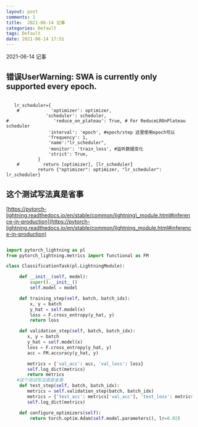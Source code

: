 ```yaml
---
layout: post
comments: 1
title:  2021-06-14 记事
categories: Default
tags: Default
date: 2021-06-14 17:51
---
```


 2021-06-14 记事



## 错误UserWarning: SWA is currently only supported every epoch.


```

   lr_scheduler={
    #            'optimizer': optimizer,
               'scheduler': scheduler,
#                 'reduce_on_plateau': True, # For ReduceLROnPlateau scheduler
                'interval': 'epoch', #epoch/step 这里使用epoch可以
                'frequency': 1,
                'name':"lr_scheduler",
                'monitor': 'train_loss', #监听数据变化
                'strict': True,
            }
    #         return [optimizer], [lr_scheduler]
            return {"optimizer": optimizer, "lr_scheduler": lr_scheduler}

```


## 这个测试写法真是省事
[https://pytorch-lightning.readthedocs.io/en/stable/common/lightning\_module.html#inference-in-production](https://pytorch-lightning.readthedocs.io/en/stable/common/lightning_module.html#inference-in-production)

```python

import pytorch_lightning as pl
from pytorch_lightning.metrics import functional as FM

class ClassificationTask(pl.LightningModule):

     def __init__(self, model):
         super().__init__()
         self.model = model

     def training_step(self, batch, batch_idx):
         x, y = batch
         y_hat = self.model(x)
         loss = F.cross_entropy(y_hat, y)
         return loss

     def validation_step(self, batch, batch_idx):
        x, y = batch
        y_hat = self.model(x)
        loss = F.cross_entropy(y_hat, y)
        acc = FM.accuracy(y_hat, y)

        metrics = {'val_acc': acc, 'val_loss': loss}
        self.log_dict(metrics)
        return metrics
	#这个测试写法真是省事
     def test_step(self, batch, batch_idx):
        metrics = self.validation_step(batch, batch_idx)
        metrics = {'test_acc': metrics['val_acc'], 'test_loss': metrics['val_loss']}
        self.log_dict(metrics)

     def configure_optimizers(self):
         return torch.optim.Adam(self.model.parameters(), lr=0.02)

```